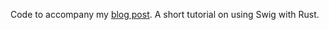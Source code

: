 Code to accompany my [blog post](https://blog.jonharrington.org/rust-and-swig/). A short tutorial on using Swig with Rust.
